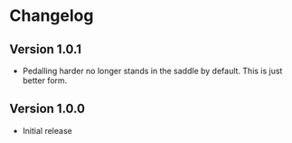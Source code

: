 # Changelog

## Version 1.0.1

- Pedalling harder no longer stands in the saddle by default. This is just better form.

## Version 1.0.0

- Initial release
